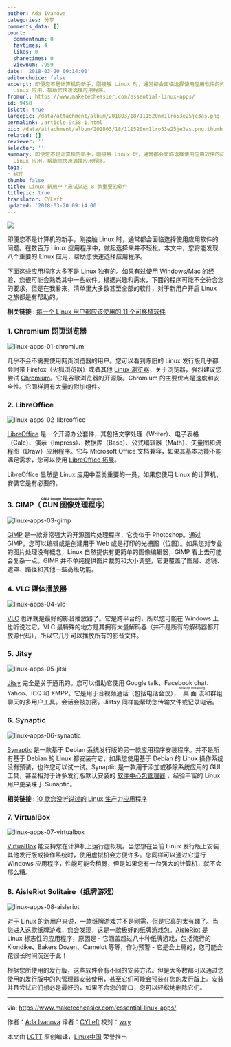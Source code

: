 ```yaml
---
author: Ada Ivanova
categories: 分享
comments_data: []
count:
  commentnum: 0
  favtimes: 4
  likes: 0
  sharetimes: 0
  viewnum: 7959
date: '2018-03-20 09:14:00'
editorchoice: false
excerpt: 即便您不是计算机的新手，刚接触 Linux 时，通常都会面临选择使用应用软件的问题。在数百万 Linux 应用程序中，做起选择来并不轻松。本文中，您将能发现八个重要的
  Linux 应用，帮助您快速选择应用程序。
fromurl: https://www.maketecheasier.com/essential-linux-apps/
id: 9458
islctt: true
largepic: /data/attachment/album/201803/18/111520nm1lro53e25je3as.png
permalink: /article-9458-1.html
pic: /data/attachment/album/201803/18/111520nm1lro53e25je3as.png.thumb.jpg
related: []
reviewer: ''
selector: ''
summary: 即便您不是计算机的新手，刚接触 Linux 时，通常都会面临选择使用应用软件的问题。在数百万 Linux 应用程序中，做起选择来并不轻松。本文中，您将能发现八个重要的
  Linux 应用，帮助您快速选择应用程序。
tags:
- 软件
thumb: false
title: Linux 新用户？来试试这 8 款重要的软件
titlepic: true
translator: CYLeft
updated: '2018-03-20 09:14:00'
---
```


![](/data/attachment/album/201803/18/111520nm1lro53e25je3as.png)


即便您不是计算机的新手，刚接触 Linux 时，通常都会面临选择使用应用软件的问题。在数百万 Linux 应用程序中，做起选择来并不轻松。本文中，您将能发现八个重要的 Linux 应用，帮助您快速选择应用程序。


下面这些应用程序大多不是 Linux 独有的。如果有过使用 Windows/Mac 的经验，您很可能会熟悉其中一些软件。根据兴趣和需求，下面的程序可能不全符合您的要求，但是在我看来，清单里大多数甚至全部的软件，对于新用户开启 Linux 之旅都是有帮助的。


**相关链接** : [每一个 Linux 用户都应该使用的 11 个可移植软件](https://www.maketecheasier.com/portable-apps-for-linux/ "11 Portable Apps Every Linux User Should Use")


### 1. Chromium 网页浏览器


![linux-apps-01-chromium](/data/attachment/album/201803/18/111521eulnnsvzs83zvvzv.jpg "linux-apps-01-chromium")


几乎不会不需要使用网页浏览器的用户。您可以看到陈旧的 Linux 发行版几乎都会附带 Firefox（火狐浏览器）或者其他 [Linux 浏览器](https://www.maketecheasier.com/linux-browsers-you-probably-havent-heard-of/)，关于浏览器，强烈建议您尝试 [Chromium](http://www.chromium.org/)。它是谷歌浏览器的开源版。Chromium 的主要优点是速度和安全性。它同样拥有大量的附加组件。


### 2. LibreOffice


![linux-apps-02-libreoffice](/data/attachment/album/201803/18/111523qvgzb5v5z9bottvv.jpg "linux-apps-02-libreoffice")


[LibreOffice](https://www.libreoffice.org/) 是一个开源办公套件，其包括文字处理（Writer）、电子表格（Calc）、演示（Impress）、数据库（Base）、公式编辑器（Math）、矢量图和流程图（Draw）应用程序。它与 Microsoft Office 文档兼容，如果其基本功能不能满足需求，您可以使用 [LibreOffice 拓展](https://www.maketecheasier.com/best-libreoffice-extensions/)。


LibreOffice 显然是 Linux 应用中至关重要的一员，如果您使用 Linux 的计算机，安装它是有必要的。


### 3. GIMP（<ruby> GUN 图像处理程序 <rt>  GNU Image Manipulation Program </rt></ruby>）


![linux-apps-03-gimp](/data/attachment/album/201803/18/111528kz3cejrekhtjpcez.jpg "linux-apps-03-gimp")


[GIMP](https://www.gimp.org/) 是一款非常强大的开源图片处理程序，它类似于 Photoshop。通过 GIMP，您可以编辑或是创建用于 Web 或是打印的光栅图（位图）。如果您对专业的图片处理没有概念，Linux 自然提供有更简单的图像编辑器，GIMP 看上去可能会复杂一点。GIMP 并不单纯提供图片裁剪和大小调整，它更覆盖了图层、滤镜、遮罩、路径和其他一些高级功能。


### 4. VLC 媒体播放器


![linux-apps-04-vlc](/data/attachment/album/201803/18/111532r5b44yncxeclhnsn.jpg "linux-apps-04-vlc")


[VLC](http://www.videolan.org/) 也许就是最好的影音播放器了。它是跨平台的，所以您可能在 Windows 上也听说过它。VLC 最特殊的地方是其拥有大量解码器（并不是所有的解码器都开放源代码），所以它几乎可以播放所有的影音文件。


### 5. Jitsy


![linux-apps-05-jitsi](/data/attachment/album/201803/18/111535plpvqpsf4q48ojnd.jpg "linux-apps-05-jitsi")


[Jitsy](https://jitsi.org/) 完全是关于通讯的。您可以借助它使用 Google talk、Facebook chat、Yahoo、ICQ 和 XMPP。它是用于音视频通话（包括电话会议），<ruby> 桌面流 <rt>  desktop streaming </rt></ruby>和群组聊天的多用户工具。会话会被加密。Jistsy 同样能帮助您传输文件或记录电话。


### 6. Synaptic


![linux-apps-06-synaptic](/data/attachment/album/201803/18/111540zymedpcqjvez3gpp.jpg "linux-apps-06-synaptic")


[Synaptic](http://www.nongnu.org/synaptic/) 是一款基于 Debian 系统发行版的另一款应用程序安装程序。并不是所有基于 Debian 的 Linux 都安装有它，如果您使用基于 Debian 的 Linux 操作系统没有预装，也许您可以试一试。Synaptic 是一款用于添加或移除系统应用的 GUI 工具，甚至相对于许多发行版默认安装的 [软件中心包管理器](https://www.maketecheasier.com/are-linux-gui-software-centers-any-good/) ，经验丰富的 Linux 用户更亲睐于 Sunaptic。


**相关链接** : [10 款您没听说过的 Linux 生产力应用程序](https://www.maketecheasier.com/free-linux-productivity-apps-you-havent-heard-of/ "10 Free Linux Productivity Apps You Haven’t Heard Of")


### 7. VirtualBox


![linux-apps-07-virtualbox](/data/attachment/album/201803/18/111542ar4ze49e40x0zxrc.jpg "linux-apps-07-virtualbox")


[VirtualBox](https://www.virtualbox.org/) 能支持您在计算机上运行虚拟机。当您想在当前 Linux 发行版上安装其他发行版或操作系统时，使用虚拟机会方便许多。您同样可以通过它运行 Windows 应用程序，性能可能会稍弱，但是如果您有一台强大的计算机，就不会那么糟。


### 8. AisleRiot Solitaire（纸牌游戏）


![linux-apps-08-aisleriot](/data/attachment/album/201803/18/111543rz61rq126m33fggs.jpg "linux-apps-08-aisleriot")


对于 Linux 的新用户来说，一款纸牌游戏并不是刚需，但是它真的太有趣了。当您进入这款纸牌游戏，您会发现，这是一款极好的纸牌游戏包。[AisleRiot](https://wiki.gnome.org/Aisleriot) 是 Linux 标志性的应用程序，原因是 - 它涵盖超过八十种纸牌游戏，包括流行的 Klondike、Bakers Dozen、Camelot 等等，作为预警 - 它是会上瘾的，您可能会花很长时间沉迷于此！


根据您所使用的发行版，这些软件会有不同的安装方法。但是大多数都可以通过您使用的发行版中的包管理器安装使用，甚至它们可能会预装在您的发行版上。安装并且尝试它们想必是最好的，如果不合您的胃口，您可以轻松地删除它们。




---


via: <https://www.maketecheasier.com/essential-linux-apps/>


作者：[Ada Ivanova](https://www.maketecheasier.com/author/adaivanoff/) 译者：[CYLeft](https://github.com/CYLeft) 校对：[wxy](https://github.com/wxy)


本文由 [LCTT](https://github.com/LCTT/TranslateProject) 原创编译，[Linux中国](https://linux.cn/) 荣誉推出